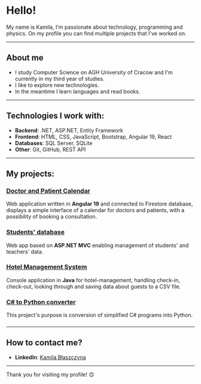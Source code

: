 # Hello! 

My name is Kamila, I'm passionate about technology, programming and physics. On my profile you can find multiple projects that I've worked on.

---

## About me

-  I study Computer Science on AGH University of Cracow and I'm currently in my third year of studies.
-  I like to explore new technologies.
-  In the meantime I learn languages and read books.

---

## Technologies I work with:

- **Backend**: .NET, ASP.NET, Entity Framework
- **Frontend**: HTML, CSS, JavaScript, Bootstrap, Angular 19, React
- **Databases**: SQL Server, SQLite  
- **Other**: Git, GitHub, REST API

---

## My projects:

### [Doctor and Patient Calendar](https://github.com/kamilabla/Konsultacje-lekarskie)
Web application written in **Angular 19** and connected to Firestore database, displays a simple interface of a calendar for doctors and patients, with a possibility of booking a consultation.  

### [Students' database](https://github.com/kamilabla/projekt_baza_studentow)  
Web app based on **ASP.NET MVC** enabling management of students' and teachers' data.

### [Hotel Management System](https://github.com/kamilabla/hotel-management-system)
Console application in **Java** for hotel-management, handling check-in, check-out, looking through and saving data about guests to a CSV file.

### [C# to Python converter](https://github.com/kingaa1/KonwerterCs-Python)<br/>
This project's purpose is conversion of simplified C# programs into Python.

### 

---


## How to contact me?

- **LinkedIn**: [Kamila Błaszczyna](https://www.linkedin.com/in/kamila-b%C5%82aszczyna-9690432b5/)
 

---

Thank you for visiting my profile! 😊
